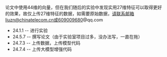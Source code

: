 论文中使用44维的向量，但在我们随后的实验中发现实用27维特征可以取得更好的效果，故仅上传27维特征的数据，如需要原始数据，请联系邮箱liuzn@chinatelecom.cn或609009680@qq.com

- 24.1.1 -- 进行实验
- 24.5.7 -- 撰写论文（由于实验室项目过多，没办法写，一直在拖）
- 24.7.3 -- 上传数据，上传模型代码
- 24.7.4 -- 上传大模型增强代码
